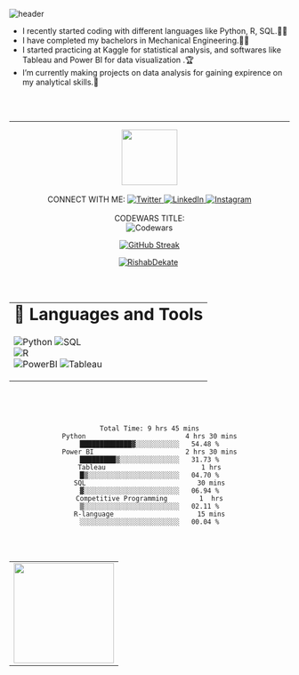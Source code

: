 ![header](https://capsule-render.vercel.app/api?type=rect&color=auto&height=100&section=footer&text=Hi%20there,%20I'm%20Rishab👋&fontSize=50)



-  I recently started coding with different languages like Python, R, SQL.🧑‍💻
-  I have completed my bachelors in Mechanical Engineering.👨‍🎓
-  I started practicing at Kaggle for statistical analysis, and softwares like Tableau and Power BI for data visualization .🏆
-  I’m currently making projects on data analysis for gaining expirence on my analytical skills.💯


<div align="center">
<table border="0">
 <tr>
   <td><b style="font-size:30px">🧰 Languages and Tools</b></td>  
    
 </tr>
 <br>
 <br>

 <tr>
    <td>
  
![Python](https://img.shields.io/badge/python-3670A0?style=for-the-badge&logo=python&logoColor=ffdd54)
![SQL](https://img.shields.io/badge/SQL-3670A0?style=for-the-badge&logo=python&logoColor=ffdd54)  
![R](https://img.shields.io/badge/R-3670A0?style=for-the-badge&logo=python&logoColor=ffdd54)      
![PowerBI](https://img.shields.io/badge/PowerBI-%23E34F26.svg?style=for-the-badge&logo=html5&logoColor=white)
![Tableau](https://img.shields.io/badge/Tableau-%231572B6.svg?style=for-the-badge&logo=css3&logoColor=white)
    </td>
 </div>   
  <hr>
<div id="header" align="center">
  <img src="https://media.giphy.com/media/M9gbBd9nbDrOTu1Mqx/giphy.gif" width="100"/>
</div>
<br>
<div align="center">
CONNECT WITH ME:

<a target="_blank" href="https://twitter.com/RishabDekate" target="_blank">
<img alt="Twitter" src="https://img.shields.io/badge/Twitter-1DA1F2?&style=for-the-badge&logo=twitter&logoColor=white" />
</a>
<a target="_blank" href="https://www.linkedin.com/in/rishab-dekate-ba8485217/" target="_blank">
<img alt="LinkedIn" src="https://img.shields.io/badge/LinkedIn-0077B5.svg?&style=for-the-badge&logo=linkedin&logoColor=white" />
</a>
<a target="_blank" href="https://www.instagram.com/rishabdekate/">
  <img alt="Instagram" src="https://img.shields.io/badge/Instagram-E4405F?style=for-the-badge&logo=instagram&logoColor=white" />
</a>

<br>
  <br>
 <div>
  <div>CODEWARS TITLE:</div>
  <img alt="Codewars" src="https://www.codewars.com/users/SukoSen/badges/large">
 </div>
 
 
  [![GitHub Streak](https://streak-stats.demolab.com?user=RishabDekate&theme=cobalt&hide_border=true&date_format=M%20j%5B%2C%20Y%5D)](https://git.io/streak-stats)
  <p align="center"> <a href="https://github.com/ryo-ma/github-profile-trophy"><img src="https://github-profile-trophy.vercel.app/?username=RishabDekate&theme=onedark" alt="RishabDekate" /></a> </p>
  <br>
<br>


<table width="100%">
  <tr>
    <td>
<img height="180em" src="https://github-readme-stats.vercel.app/api?username=rishabdekate&show_icons=true&hide_border=true&theme=dracula" /> </td>

  </tr>
 <br>
 <br>
 

  ```text
 
Total Time: 9 hrs 45 mins
Python                         4 hrs 30 mins   █████████████▓░░░░░░░░░░░   54.48 %
Power BI                       2 hrs 30 mins   █████████▒░░░░░░░░░░░░░░░   31.73 %
Tableau                        1 hrs           █▒░░░░░░░░░░░░░░░░░░░░░░░   04.70 %
SQL                            30 mins         ▓░░░░░░░░░░░░░░░░░░░░░░░░   06.94 %
Competitive Programming        1  hrs          ▒░░░░░░░░░░░░░░░░░░░░░░░░   02.11 %
R-language                     15 mins         ░░░░░░░░░░░░░░░░░░░░░░░░░   00.04 %
```
   
[twitter]:https://twitter.com/RishabDekate
[instagram]: https://www.instagram.com/rishabdekate/
[linkedin]: https://www.linkedin.com/in/rishab-dekate-ba8485217
</div>
<br>
 <br>

</ul>

<!--
**RishabDekate/RishabDekate** is a ✨ _special_ ✨ repository because its `README.md` (this file) appears on your GitHub profile.

Here are some ideas to get you started:

- 🔭 I’m currently working on ...
- 🌱 I’m currently learning ...
- 👯 I’m looking to collaborate on ...
- 🤔 I’m looking for help with ...
- 💬 Ask me about ...
- 📫 How to reach me: ...
- 😄 Pronouns: ...
- ⚡ Fun fact: ...
-->
